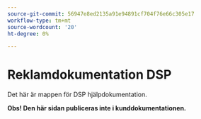 ```yaml
---
source-git-commit: 56947e8ed2135a91e94891cf704f76e66c305e17
workflow-type: tm+mt
source-wordcount: '20'
ht-degree: 0%

---
```

# Reklamdokumentation DSP

Det här är mappen för DSP hjälpdokumentation.

**Obs! Den här sidan publiceras inte i kunddokumentationen.**
